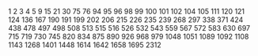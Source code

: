 1
2
3
4
5
9
15
21
30
75
76
94
95
96
98
99
100
101
102
104
105
111
120
121
124
136
167
190
191
199
202
206
215
226
235
239
268
297
338
371
424
438
478
497
498
508
513
515
516
526
532
543
559
567
572
583
630
697
715
719
730
745
820
834
875
890
926
968
979
1048
1051
1089
1092
1108
1143
1268
1401
1448
1614
1642
1658
1695
2312


